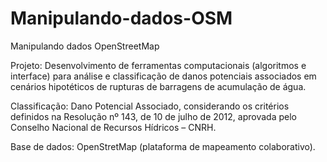 # Manipulando-dados-OSM
Manipulando dados OpenStreetMap


Projeto: Desenvolvimento de ferramentas computacionais (algoritmos e interface) para análise e classificação de danos potenciais associados em cenários hipotéticos de            rupturas de barragens de acumulação de água.

Classificação: Dano Potencial Associado, considerando os critérios definidos na Resolução nº 143, de 10 de julho de 2012, aprovada pelo Conselho Nacional de Recursos                    Hídricos – CNRH.

Base de dados: OpenStretMap (plataforma de mapeamento colaborativo).
